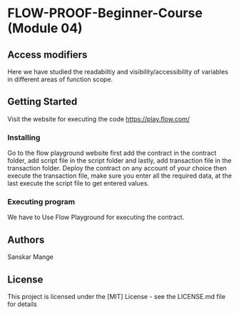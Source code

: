 # FLOW-PROOF-Beginner-Course (Module 04)

## Access modifiers 

Here we have studied the readabiltiy and visibility/accessibility of variables in different areas of function scope.

## Getting Started

Visit the website for executing the code
https://play.flow.com/

### Installing

Go to the flow playground website first add the contract in the contract folder, add script file in the script folder and lastly, add transaction file in the transaction folder. Deploy the contract on any account of your choice then execute the transaction file, make sure you enter all the required data, at the last execute the script file to get entered values.

### Executing program

We have to Use Flow Playground for executing the contract.

## Authors

Sanskar Mange

## License

This project is licensed under the [MIT] License - see the LICENSE.md file for details
